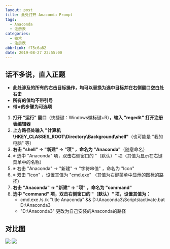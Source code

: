```yaml
---
layout: post
title: 此处打开 Anaconda Prompt
tags:
  - Anaconda
  - 注册表
categories:
  - 技术
  - 注册表
abbrlink: f75c6a82
date: 2019-08-27 22:55:00
---
```


## 话不多说，直入正题

* **此处涉及的所有的右击目标操作，均可以替换为选中目标并在右侧窗口空白处右击**
* **所有的值均不带引号**
* **带※的步骤为可选项**

1. **打开 "运行" 窗口**（快捷键：Windows徽标键+R）**，输入 "regedit" 打开注册表编辑器**
2. **上方路径处输入 "计算机\\HKEY_CLASSES_ROOT\\Directory\\Background\\shell"**（也可能是 "我的电脑" 等）
3. **右击 "shell" → "新建" → "项" ，命名为 "Anaconda"**（随意命名）
4. ※&nbsp;选中 "Anaconda" 项，双击右侧窗口的 "（默认）" 项（其值为显示在右键菜单中的名称）
5. ※&nbsp;右击 "Anaconda" → "新建" → "字符串值" ，命名为 "Icon"
6. ※&nbsp;双击 "Icon" ，设置其值为 "cmd.exe" （其值为右键菜单中显示的图标的路径）
7. **右击 "Anaconda" → "新建" → "项" ，命名为 "command"**
8. **选中 "command" 项，双击右侧窗口的 "（默认）" 项，设置其值为：**
   * cmd.exe /s /k "title Anaconda" && D:\\Anaconda3\\Scripts\\activate.bat D:\\Anaconda3
   * "D:\\Anaconda3" 更改为自己安装的Anaconda的路径

## 对比图

![][pic-1]
![][pic-2]

[pic-1]: http://static.wilfredshen.cn/images/%E6%AD%A4%E5%A4%84%E6%89%93%E5%BC%80%20Anaconda%20Prompt/pic-1.png
[pic-2]: http://static.wilfredshen.cn/images/%E6%AD%A4%E5%A4%84%E6%89%93%E5%BC%80%20Anaconda%20Prompt/pic-2.png

